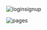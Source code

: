![loginsignup](https://github.com/Goegoecha/ManipurMart-frontend/assets/116905665/4556712b-fa7f-4879-98e4-ea08fb03f510)

![pages](https://github.com/Goegoecha/ManipurMart-frontend/assets/116905665/8a5e5f8e-6eb4-4042-995c-e1ee0398e01c)
